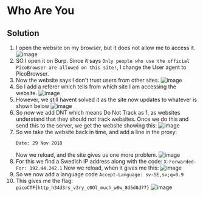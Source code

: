 # Who Are You

##

## Solution
1. I open the website on my browser, but it does not allow me to access it.
![image](https://github.com/user-attachments/assets/ff11e5b8-d928-4e85-a345-d55fbc3ebbb4)
2. SO I open it on Burp. Since it says ```Only people who use the official PicoBrowser are allowed on this site!```, I change the User agent to PicoBrowser.
3. Now the website says I don't trust users from other sites.
   ![image](https://github.com/user-attachments/assets/ccd6d015-6544-4b17-ae8d-1ad7bf009ef3)
4. So I add a referer which tells from which site I am accessing the website.
   ![image](https://github.com/user-attachments/assets/4f79babb-291a-468d-b7a1-473cc05c6a91)
5. However, we still havent solved it as the site now updates to whatever is shown below
   ![image](https://github.com/user-attachments/assets/c0666fa6-e119-4d49-8832-4ecd7a15a279)
6. So now we add DNT which means Do Not Track as 1, as websites understand that they should not track websites.
   Once we do this and send this to the server, we get the website showing this:
   ![image](https://github.com/user-attachments/assets/cd6a664f-3e97-4beb-8ea4-d6e38038c482)
7. So we take the website back in time, and add a line in the proxy:
   ``` bash
   Date: 29 Nov 2018
   ```
   Now we reload, and the site gives us one more problem.
   ![image](https://github.com/user-attachments/assets/424a1222-1e26-4945-8a56-b6efa69b22db)
8. For this we find a Swedish IP address along with the code: ```X-Forwarded-For: 192.44.242.1```
   Now we reload, when it gives me this:
   ![image](https://github.com/user-attachments/assets/d8b32661-4f8f-4cd3-a7df-8fbf47dc41b6)
9. So we now add a language code ```Accept-Language: sv-SE,sv;q=0.9```
10. This gives me the flag: ```picoCTF{http_h34d3rs_v3ry_c0Ol_much_w0w_8d5d8d77}```
![image](https://github.com/user-attachments/assets/0fb76a0a-5127-4fa0-9fef-67adf86a4466)

   
